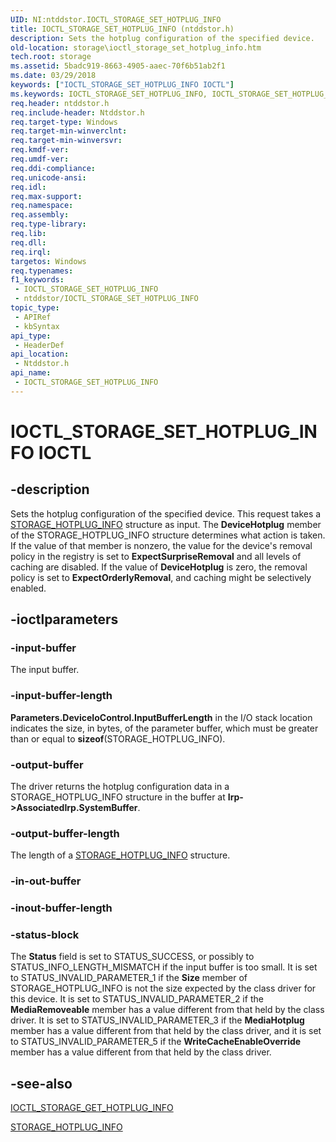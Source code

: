 ```yaml
---
UID: NI:ntddstor.IOCTL_STORAGE_SET_HOTPLUG_INFO
title: IOCTL_STORAGE_SET_HOTPLUG_INFO (ntddstor.h)
description: Sets the hotplug configuration of the specified device.
old-location: storage\ioctl_storage_set_hotplug_info.htm
tech.root: storage
ms.assetid: 5badc919-8663-4905-aaec-70f6b51ab2f1
ms.date: 03/29/2018
keywords: ["IOCTL_STORAGE_SET_HOTPLUG_INFO IOCTL"]
ms.keywords: IOCTL_STORAGE_SET_HOTPLUG_INFO, IOCTL_STORAGE_SET_HOTPLUG_INFO control, IOCTL_STORAGE_SET_HOTPLUG_INFO control code [Storage Devices], k307_f6fb6bb6-0058-4fa6-9d4f-2f964b1ef646.xml, ntddstor/IOCTL_STORAGE_SET_HOTPLUG_INFO, storage.ioctl_storage_set_hotplug_info
req.header: ntddstor.h
req.include-header: Ntddstor.h
req.target-type: Windows
req.target-min-winverclnt: 
req.target-min-winversvr: 
req.kmdf-ver: 
req.umdf-ver: 
req.ddi-compliance: 
req.unicode-ansi: 
req.idl: 
req.max-support: 
req.namespace: 
req.assembly: 
req.type-library: 
req.lib: 
req.dll: 
req.irql: 
targetos: Windows
req.typenames: 
f1_keywords:
 - IOCTL_STORAGE_SET_HOTPLUG_INFO
 - ntddstor/IOCTL_STORAGE_SET_HOTPLUG_INFO
topic_type:
 - APIRef
 - kbSyntax
api_type:
 - HeaderDef
api_location:
 - Ntddstor.h
api_name:
 - IOCTL_STORAGE_SET_HOTPLUG_INFO
---
```


# IOCTL_STORAGE_SET_HOTPLUG_INFO IOCTL


## -description

Sets the hotplug configuration of the specified device. This request takes a <a href="/windows-hardware/drivers/ddi/ntddstor/ns-ntddstor-_storage_hotplug_info">STORAGE_HOTPLUG_INFO</a> structure as input. The <b>DeviceHotplug</b> member of the STORAGE_HOTPLUG_INFO structure determines what action is taken. If the value of that member is nonzero, the value for the device's removal policy in the registry is set to <b>ExpectSurpriseRemoval</b> and all levels of caching are disabled. If the value of <b>DeviceHotplug</b> is zero, the removal policy is set to <b>ExpectOrderlyRemoval</b>, and caching might be selectively enabled.

## -ioctlparameters

### -input-buffer

The input buffer.

### -input-buffer-length

<b>Parameters.DeviceIoControl.InputBufferLength</b> in the I/O stack location indicates the size, in bytes, of the parameter buffer, which must be greater than or equal to <b>sizeof</b>(STORAGE_HOTPLUG_INFO).

### -output-buffer

The driver returns the hotplug configuration data in a STORAGE_HOTPLUG_INFO structure in the buffer at <b>Irp->AssociatedIrp.SystemBuffer</b>.

### -output-buffer-length

The length of a <a href="/windows-hardware/drivers/ddi/ntddstor/ns-ntddstor-_storage_hotplug_info">STORAGE_HOTPLUG_INFO</a> structure.

### -in-out-buffer

### -inout-buffer-length

### -status-block

The <b>Status</b> field is set to STATUS_SUCCESS, or possibly to STATUS_INFO_LENGTH_MISMATCH if the input buffer is too small. It is set to STATUS_INVALID_PARAMETER_1 if the <b>Size</b> member of STORAGE_HOTPLUG_INFO is not the size expected by the class driver for this device. It is set to STATUS_INVALID_PARAMETER_2 if the <b>MediaRemoveable</b> member has a value different from that held by the class driver. It is set to STATUS_INVALID_PARAMETER_3 if the <b>MediaHotplug</b> member has a value different from that held by the class driver, and it is set to STATUS_INVALID_PARAMETER_5 if the <b>WriteCacheEnableOverride</b> member has a value different from that held by the class driver.

## -see-also

<a href="/windows-hardware/drivers/ddi/ntddstor/ni-ntddstor-ioctl_storage_get_hotplug_info">IOCTL_STORAGE_GET_HOTPLUG_INFO</a>



<a href="/windows-hardware/drivers/ddi/ntddstor/ns-ntddstor-_storage_hotplug_info">STORAGE_HOTPLUG_INFO</a>